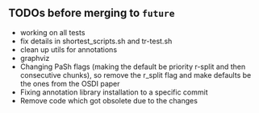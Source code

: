 ## TODOs before merging to `future`

- working on all tests
- fix details in shortest_scripts.sh and tr-test.sh
- clean up utils for annotations
- graphviz
- Changing PaSh flags (making the default be priority r-split and then consecutive chunks), so remove the r_split flag and make defaults be the ones from the OSDI paper
- Fixing annotation library installation to a specific commit
- Remove code which got obsolete due to the changes
